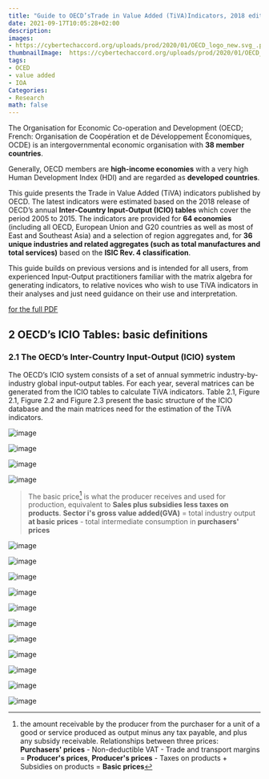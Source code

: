 ```yaml
---
title: "Guide to OECD’sTrade in Value Added (TiVA)Indicators, 2018 edition"
date: 2021-09-17T10:05:28+02:00
description:
images:
- https://cybertechaccord.org/uploads/prod/2020/01/OECD_logo_new.svg_.png
thumbnailImage:  https://cybertechaccord.org/uploads/prod/2020/01/OECD_logo_new.svg_.png
tags:
- OCED
- value added
- IOA
Categories:
- Research
math: false
---
```


The Organisation for Economic Co-operation and Development (OECD; French: Organisation de Coopération et de Développement Économiques, OCDE) is an intergovernmental economic organisation with **38 member countries**.

Generally, OECD members are **high-income economies** with a very high Human Development Index (HDI) and are regarded as **developed countries**.

This guide presents the Trade in Value Added (TiVA) indicators published by OECD. The latest indicators were estimated based on the 2018 release of OECD’s annual **Inter-Country Input-Output (ICIO) tables** which cover the period 2005 to 2015. The indicators are provided for **64 economies** (including all OECD, European Union and G20 countries as well as most of East and Southeast Asia) and a selection of region aggregates and, for **36 unique industries and related aggregates (such as total manufactures and total services)** based on the **ISIC Rev. 4 classification**.

This guide builds on previous versions and is intended for all users, from experienced Input-Output practitioners familiar with the matrix algebra for generating indicators, to relative novices who wish to use TiVA indicators in their analyses and just need guidance on their use and interpretation.

[for the full PDF](https://leidenuniv1-my.sharepoint.com/%3Ab%3A/r/personal/lik6_vuw_leidenuniv_nl/Documents/4.%20Leiden%20Univ/2021-WN%20EIOA%20course%20by%20Ranran/TiVA2018_Indicators_Guide.pdf?csf=1&web=1&e=82ctG4)

## 2 OECD’s ICIO Tables: basic definitions
### 2.1 The OECD’s Inter-Country Input-Output (ICIO) system

The OECD’s ICIO system consists of a set of annual symmetric industry-by-industry global input-output tables. For each year, several matrices can be generated from the ICIO tables to calculate TiVA indicators. Table 2.1, Figure 2.1, Figure 2.2 and Figure 2.3 present the basic structure of the ICIO database and the main matrices need for the estimation of the TiVA indicators.

![image](https://user-images.githubusercontent.com/65668613/133761653-a40f4641-155e-467b-9801-19cedf972841.png)

![image](https://user-images.githubusercontent.com/65668613/133768528-3616facc-6384-4f00-b13e-e2da32c4e672.png)

![image](https://user-images.githubusercontent.com/65668613/133921562-3349c6de-df4e-46d4-8001-f5295662dd8f.png)

![image](https://user-images.githubusercontent.com/65668613/133924274-a568092f-a5f0-4b72-9134-1c5c2a40bce0.png)
> The basic price[^bapr] is what the producer receives and used for production, equivalent to **Sales plus subsidies less taxes on products**.
**Sector i's gross value added(GVA)** = total industry output **at basic prices** - total intermediate consumption in **purchasers' prices**

![image](https://user-images.githubusercontent.com/65668613/134312469-77502d5c-fbe2-48d7-91ef-052ca85ca869.png)

![image](https://user-images.githubusercontent.com/65668613/133930874-ee0dc144-3fcf-49d3-8826-933cbb67176c.png)

![image](https://user-images.githubusercontent.com/65668613/134319040-76290136-e638-4880-a523-e0d6dad5d917.png)

![image](https://user-images.githubusercontent.com/65668613/134321326-5914ca25-75ca-4bd8-9288-fb3b50523d04.png)

![image](https://user-images.githubusercontent.com/65668613/134321695-2eaebd6f-4bff-4add-8979-c2aac51eb1e8.png)

![image](https://user-images.githubusercontent.com/65668613/134635562-94cf517c-9e3f-4c83-9f9d-b30429a1709d.png)

![image](https://user-images.githubusercontent.com/65668613/134635702-d8117b0e-6253-4d8d-a71b-d490dcec6b51.png)

![image](https://user-images.githubusercontent.com/65668613/134645740-ae3c1730-8000-409b-a789-93b6294b5ff1.png)

![image](https://user-images.githubusercontent.com/65668613/134645305-949e3e34-26e5-481c-9c0c-ae50abfaff19.png)

![image](https://user-images.githubusercontent.com/65668613/134645374-1c8e9eaf-849e-405d-b894-62bc80f37eb1.png)

![image](https://user-images.githubusercontent.com/65668613/134646418-93fe1500-8238-4aa8-82cf-d8922c6fd1f7.png)

[^bapr]: the amount receivable by the producer from the purchaser for a unit of a good or service produced as output minus any tax payable, and plus any subsidy receivable. Relationships between three prices: **Purchasers' prices** - Non-deductible VAT - Trade and transport margins = **Producer's prices**, **Producer's prices** - Taxes on products + Subsidies on products = **Basic prices**
